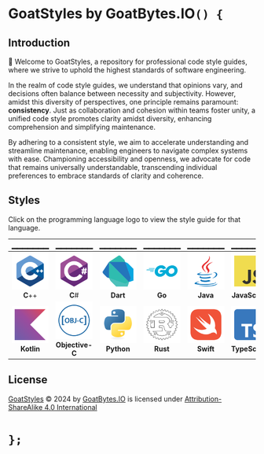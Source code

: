 # GoatStyles by GoatBytes.IO`() {`


## Introduction

:wave: Welcome to GoatStyles, a repository for professional code style guides, where we strive to uphold the highest standards of software engineering.

In the realm of code style guides, we understand that opinions vary, and decisions often balance between necessity and subjectivity. However, amidst this diversity of perspectives, one principle remains paramount: __consistency__. Just as collaboration and cohesion within teams foster unity, a unified code style promotes clarity amidst diversity, enhancing comprehension and simplifying maintenance.

By adhering to a consistent style, we aim to accelerate understanding and streamline maintenance, enabling engineers to navigate complex systems with ease. Championing accessibility and openness, we advocate for code that remains universally understandable, transcending individual preferences to embrace standards of clarity and coherence.

## Styles

Click on the programming language logo to view the style guide for that language.

|                    ▁▁▁▁▁▁▁                     |                               ▁▁▁▁▁▁▁                               |                    ▁▁▁▁▁▁▁                     |                ▁▁▁▁▁▁▁                 |                  ▁▁▁▁▁▁▁                   |                             ▁▁▁▁▁▁▁                            |
|:-----------------------------------------------:|:------------------------------------------------------------------:|:----------------------------------------------:|:--------------------------------------:|:------------------------------------------:|:--------------------------------------------------------------:|
|       [![C++][CPP_Logo]][CPP]<br>**C**++        |               [![C#][CSharp_Logo]][CSharp]<br>**C**#               |     [![Dart][Dart_Logo]][Dart]<br>**Dart**     |     [![Go][Go_Logo]][Go]<br>**Go**     |   [![Java][Java_Logo]][Java]<br>**Java**   | [![JavaScript][JavaScript_Logo]][JavaScript]<br>**JavaScript** |
| [![Kotlin][Kotlin_Logo]][Kotlin]<br>**Kotlin**  | [![Objective-C][Objective-C_Logo]][Objective-C]<br>**Objective-C** | [![Python][Python_Logo]][Python]<br>**Python** | [![Rust][Rust_Logo]][Rust]<br>**Rust** | [![Swift][Swift_Logo]][Swift]<br>**Swift** | [![TypeScript][TypeScript_Logo]][TypeScript]<br>**TypeScript** |

## License

[GoatStyles](https://github.com/goatbytes/GoatStyles) © 2024 by [GoatBytes.IO](https://goatbytes.io) is licensed under [Attribution-ShareAlike 4.0 International](https://creativecommons.org/licenses/by-sa/4.0/)

# `};`

<!-- Logo URLs -->
[CPP_Logo]: ./docs/assets/img/cplusplus.svg
[CSharp_Logo]: ./docs/assets/img/csharp.svg
[Dart_Logo]: ./docs/assets/img/dart.svg
[Go_Logo]: ./docs/assets/img/go.svg
[Java_Logo]: ./docs/assets/img/java.svg
[JavaScript_Logo]: ./docs/assets/img/javascript.svg
[Kotlin_Logo]: ./docs/assets/img/kotlin.svg
[Objective-C_Logo]: ./docs/assets/img/objective-c.svg
[Python_Logo]: ./docs/assets/img/python.svg
[Rust_Logo]: ./docs/assets/img/rust.svg
[Swift_Logo]: ./docs/assets/img/swift.svg
[TypeScript_Logo]: ./docs/assets/img/typescript.svg

<!-- Page URLs -->
[CPP]: https://goatbytes.github.io/GoatStyles/styles/cpp/
[CSharp]: https://goatbytes.github.io/GoatStyles/styles/csharp/
[Dart]: https://goatbytes.github.io/GoatStyles/styles/dart/
[Go]: https://goatbytes.github.io/GoatStyles/styles/go/
[Java]: https://goatbytes.github.io/GoatStyles/styles/java/
[JavaScript]: https://goatbytes.github.io/GoatStyles/styles/javascript/
[Kotlin]: https://goatbytes.github.io/GoatStyles/styles/kotlin/
[Objective-C]: https://goatbytes.github.io/GoatStyles/styles/objc/
[Python]: https://goatbytes.github.io/GoatStyles/styles/python/
[Rust]: https://goatbytes.github.io/GoatStyles/styles/rust/
[Swift]: https://goatbytes.github.io/GoatStyles/styles/swift/
[TypeScript]: https://goatbytes.github.io/GoatStyles/styles/typescript/
